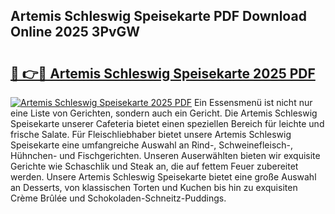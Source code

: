 ## Artemis Schleswig Speisekarte PDF Download Online 2025 3PvGW

# <h2><a href="http://gcc7t67.nevu.top/?p=Artemis+Schleswig+Speisekarte">🔗 👉🔴 Artemis Schleswig Speisekarte 2025 PDF</a></h2>

[![Artemis Schleswig Speisekarte 2025 PDF](https://i.imgur.com/dBaPXMq.png)](http://gcc7t67.nevu.top/?p=Artemis+Schleswig+Speisekarte)
Ein Essensmenü ist nicht nur eine Liste von Gerichten, sondern auch ein Gericht. Die Artemis Schleswig Speisekarte unserer Cafeteria bietet einen speziellen Bereich für leichte und frische Salate. Für Fleischliebhaber bietet unsere Artemis Schleswig Speisekarte eine umfangreiche Auswahl an Rind-, Schweinefleisch-, Hühnchen- und Fischgerichten. Unseren Auserwählten bieten wir exquisite Gerichte wie Schaschlik und Steak an, die auf fettem Feuer zubereitet werden. Unsere Artemis Schleswig Speisekarte bietet eine große Auswahl an Desserts, von klassischen Torten und Kuchen bis hin zu exquisiten Crème Brûlée und Schokoladen-Schneitz-Puddings.
